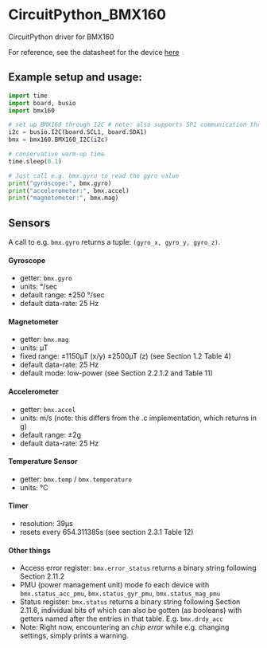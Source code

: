 # CircuitPython_BMX160
CircuitPython driver for BMX160

For reference, see the datasheet for the device [here](https://ae-bst.resource.bosch.com/media/_tech/media/datasheets/BST-BMX160-DS000.pdf)

## Example setup and usage:

```python
import time
import board, busio
import bmx160

# set up BMX160 through I2C # note: also supports SPI communication through the BMX160_SPI class
i2c = busio.I2C(board.SCL1, board.SDA1) 
bmx = bmx160.BMX160_I2C(i2c)  

# conservative warm-up time
time.sleep(0.1) 

# Just call e.g. bmx.gyro to read the gyro value
print("gyroscope:", bmx.gyro)
print("accelerometer:", bmx.accel)
print("magnetometer:", bmx.mag)
```

## Sensors

A call to e.g. `bmx.gyro` returns a tuple: `(gyro_x, gyro_y, gyro_z)`.

#### Gyroscope
- getter: `bmx.gyro`
- units: °/sec
- default range: ±250 °/sec
- default data-rate: 25 Hz

#### Magnetometer
- getter: `bmx.mag`
- units: µT
- fixed range: ±1150µT (x/y) ±2500µT (z) (see Section 1.2 Table 4)
- default data-rate: 25 Hz
- default mode: low-power (see Section 2.2.1.2 and Table 11)

#### Accelerometer
- getter: `bmx.accel`
- units: m/s (note: this differs from the .c implementation, which returns in g)
- default range: ±2g
- default data-rate: 25 Hz

#### Temperature Sensor
- getter: `bmx.temp` / `bmx.temperature`
- units: °C

#### Timer
- resolution: 39µs
- resets every 654.311385s (see section 2.3.1 Table 12)

#### Other things
- Access error register: `bmx.error_status` returns a binary string following Section 2.11.2
- PMU (power management unit) mode fo each device with `bmx.status_acc_pmu`, `bmx.status_gyr_pmu`, `bmx.status_mag_pmu`
- Status register: `bmx.status` returns a binary string following Section 2.11.6, individual bits of which can also be gotten (as booleans) with getters named after the entries in that table. E.g. `bmx.drdy_acc`
- Note: Right now, encountering an *chip error* while e.g. changing settings, simply prints a warning.
